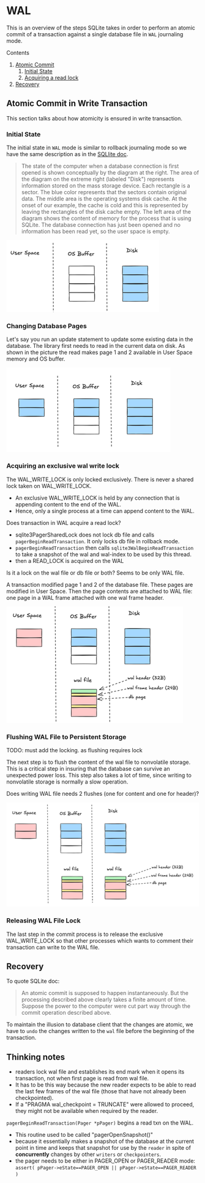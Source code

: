 # WAL

This is an overview of the steps SQLite takes in order to perform an atomic commit of a transaction against a single database file in `WAL` journaling mode.

Contents
1. [Atomic Commit](#atomic-commit-in-write-transaction)
   1. [Initial State](#initial-state)
   2. [Acquiring a read lock](#acquiring-an-exclusive-wal-write-lock)
2. [Recovery](#recovery)

## Atomic Commit in Write Transaction
This section talks about how atomicity is ensured in write transaction.

### Initial State
The initial state in `WAL` mode is similar to rollback journaling mode so we have the same description as in the [SQLlite doc](https://www.sqlite.org/atomiccommit.html#_initial_state).

> The state of the computer when a database connection is first opened is shown conceptually by the diagram at the right. The area of the diagram on the extreme right (labeled "Disk") represents information stored on the mass storage device. Each rectangle is a sector. The blue color represents that the sectors contain original data. The middle area is the operating systems disk cache. At the onset of our example, the cache is cold and this is represented by leaving the rectangles of the disk cache empty. The left area of the diagram shows the content of memory for the process that is using SQLite. The database connection has just been opened and no information has been read yet, so the user space is empty.

![img_2.png](img_2.png)

### Changing Database Pages

Let's say you run an update statement to update some existing data in the database. The library first needs to read in the current data on disk. As shown in the picture the read makes page 1 and 2 available in User Space memory and OS buffer.

![img_3.png](img_3.png)

### Acquiring an exclusive wal write lock

The WAL_WRITE_LOCK is only locked exclusively. There is never a shared lock taken on WAL_WRITE_LOCK.
- An exclusive WAL_WRITE_LOCK is held by any connection that is appending content to the end of the WAL.
- Hence, only a single process at a time can append content to the WAL.

Does transaction in WAL acquire a read lock?
- sqlite3PagerSharedLock does not lock db file and calls `pagerBeginReadTransaction`. It only locks db file in rollback mode.
- `pagerBeginReadTransaction` then calls `sqlite3WalBeginReadTransaction` to take a snapshot of the wal and wal-index to be used by this thread.
- then a READ_LOCK is acquired on the WAL

Is it a lock on the wal file or db file or both? Seems to be only WAL file.

A transaction modified page 1 and 2 of the database file. These pages are modified in User Space. Then the page contents are attached to WAL file: one page in a WAL frame attached with one wal frame header.

![img_4.png](img_4.png)

### Flushing WAL File to Persistent Storage

TODO: must add the locking. as flushing requires lock

The next step is to flush the content of the wal file to nonvolatile storage. This is a critical step in insuring that the database can survive an unexpected power loss. This step also takes a lot of time, since writing to nonvolatile storage is normally a slow operation.

Does writing WAL file needs 2 flushes (one  for content and one for header)? 

![img_5.png](img_5.png)


### Releasing WAL File Lock

The last step in the commit process is to release the exclusive WAL_WRITE_LOCK so that other processes which wants to comment their transaction can write to the WAL file.

## Recovery

To quote SQLite doc:
> An atomic commit is supposed to happen instantaneously. But the processing described above clearly takes a finite amount of time. Suppose the power to the computer were cut part way through the commit operation described above. 

To maintain the illusion to database client that the changes are atomic, we have to `undo` the changes written to the `wal` file before the beginning of the transaction.

## Thinking notes
- readers lock wal file and establishes its end mark when it opens its transaction, not when first page is read from wal file.
- It has to be this way because the new reader expects to be able to read the last few frames of the wal file (those that have not already been checkpointed).
- If a "PRAGMA wal_checkpoint = TRUNCATE" were allowed to proceed, they might not be available when required by the reader.

`pagerBeginReadTransaction(Pager *pPager)` begins a read txn on the WAL.
- This routine used to be called "pagerOpenSnapshot()" 
- because it essentially makes a snapshot of the database at the current point in time and keeps that snapshot for use by the `reader` in spite of **concurrently** changes by other `writers` or  `checkpointers`.
- the pager needs to be either in PAGER_OPEN or PAGER_READER mode: `assert( pPager->eState==PAGER_OPEN || pPager->eState==PAGER_READER )`
